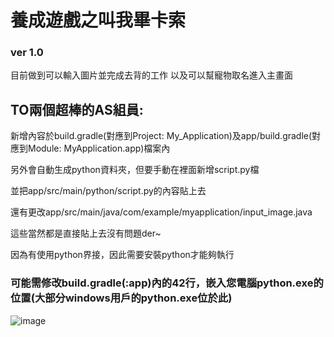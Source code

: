 # 養成遊戲之叫我畢卡索
### ver 1.0
目前做到可以輸入圖片並完成去背的工作
以及可以幫寵物取名進入主畫面

TO兩個超棒的AS組員:
---
新增內容於build.gradle(對應到Project: My_Application)及app/build.gradle(對應到Module: MyApplication.app)檔案內

另外會自動生成python資料夾，但要手動在裡面新增script.py檔

並把app/src/main/python/script.py的內容貼上去

還有更改app/src/main/java/com/example/myapplication/input_image.java

這些當然都是直接貼上去沒有問題der~


因為有使用python界接，因此需要安裝python才能夠執行

### 可能需修改build.gradle(:app)內的42行，嵌入您電腦python.exe的位置(大部分windows用戶的python.exe位於此)
![image](https://user-images.githubusercontent.com/60705979/149674692-355a50d8-5253-4ff5-ab87-037c56a6dcd9.png)

